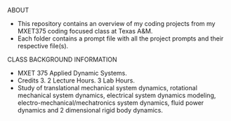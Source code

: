 ABOUT
- This repository contains an overview of my coding projects from my MXET375 coding focused class at Texas A&M.
- Each folder contains a prompt file with all the project prompts and their respective file(s).

CLASS BACKGROUND INFORMATION
- MXET 375 Applied Dynamic Systems.
- Credits 3. 2 Lecture Hours. 3 Lab Hours.
- Study of translational mechanical system dynamics, rotational mechanical system dynamics, electrical system dynamics modeling, electro-mechanical/mechatronics system dynamics, fluid power dynamics and 2 dimensional rigid body dynamics.
